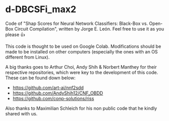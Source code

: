 # d-DBCSFi_max2
Code of "Shap Scores for Neural Network Classifiers: Black-Box vs. Open-Box Circuit Compilation", written by Jorge E. León. Feel free to use it as you please 👍

This code is thought to be used on Google Colab. Modifications should be made to be installed on other computers (especially the ones with an OS different from Linux).

A big thanks goes to Arthur Choi, Andy Shih & Norbert Manthey for their respective repositories, which were key to the development of this code. These can be found down below:

- https://github.com/art-ai/nnf2sdd
- https://github.com/AndyShih12/CNF_OBDD
- https://github.com/conp-solutions/riss

Also thanks to Maximilian Schleich for his non public code that he kindly shared with us.
